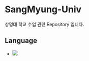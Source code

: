# SangMyung-Univ
상명대 학교 수업 관련 Repository 입니다.

<h2>Language</h2>

<ul>
  <li>
    <img src = "https://img.shields.io/badge/Python-blue?logo=python&logoColor=FFFFFF"/>&nbsp
  </li>
</ul>

